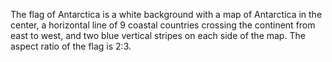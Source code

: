 The flag of Antarctica is a white background with a map of Antarctica in the center, a horizontal line of 9 coastal countries crossing the continent from east to west, and two blue vertical stripes on each side of the map. The aspect ratio of the flag is 2:3.